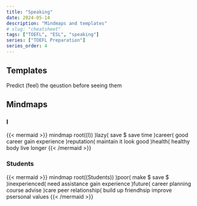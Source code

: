 ```yaml
---
title: "Speaking"
date: 2024-05-14
description: "Mindmaps and templates"
# slug: "cheatsheet"
tags: ["TOEFL", "ESL", "speaking"]
series: ["TOEFL Preparation"]
series_order: 4
---
```


## Templates
Predict (feel) the qeustion before seeing them

## Mindmaps
### I
{{< mermaid >}}
mindmap
  root((I))
    )lazy(
        save $
        save time
    )career(
        good career
        gain experience
    )reputation(
        maintain it
        look good
    )health(
        healthy body
        live longer
{{< /mermaid >}}
### Students
{{< mermaid >}}
mindmap
  root((Students))
    )poor(
        make $
        save $
    )inexperienced(
        need assistance
        gain experience
    )future(
        career planning
        course advise
    )care peer relationship(
        build up friendhsip
        improve psersonal values
{{< /mermaid >}}